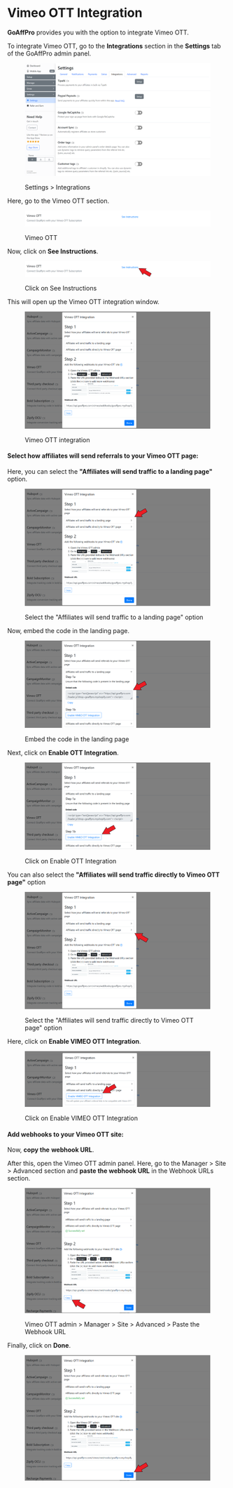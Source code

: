 # Vimeo OTT Integration

**GoAffPro** provides you with the option to integrate Vimeo OTT.

To integrate Vimeo OTT, go to the **Integrations** section in the **Settings** tab of the GoAffPro admin panel.

<figure><img src="../../.gitbook/assets/image (3595).png" alt=""><figcaption><p>Settings > Integrations</p></figcaption></figure>

Here, go to the Vimeo OTT section.

<figure><img src="../../.gitbook/assets/image (2977).png" alt=""><figcaption><p>Vimeo OTT</p></figcaption></figure>

Now, click on **See Instructions**.

<figure><img src="../../.gitbook/assets/Screenshot 2022-10-31 191705.png" alt=""><figcaption><p>Click on See Instructions</p></figcaption></figure>

This will open up the Vimeo OTT integration window.

<figure><img src="../../.gitbook/assets/image (2233).png" alt=""><figcaption><p>Vimeo OTT integration</p></figcaption></figure>

#### Select how affiliates will send referrals to your Vimeo OTT page:

Here, you can select the **"Affiliates will send traffic to a landing page"** option.

<figure><img src="../../.gitbook/assets/Screenshot 2022-10-31 192236 (1).png" alt=""><figcaption><p>Select the "Affiliates will send traffic to a landing page" option</p></figcaption></figure>

Now, embed the code in the landing page.

<figure><img src="../../.gitbook/assets/Screenshot 2022-10-31 192958.png" alt=""><figcaption><p>Embed the code in the landing page</p></figcaption></figure>

Next, click on **Enable OTT Integration**.

<figure><img src="../../.gitbook/assets/Screenshot 2022-10-31 192958 (1).png" alt=""><figcaption><p>Click on Enable OTT Integration</p></figcaption></figure>

You can also select the **"Affiliates will send traffic directly to Vimeo OTT page"** option

<figure><img src="../../.gitbook/assets/Screenshot 2022-10-31 192236 (3).png" alt=""><figcaption><p>Select the "Affiliates will send traffic directly to Vimeo OTT page" option</p></figcaption></figure>

Here, click on **Enable VIMEO OTT Integration**.

<figure><img src="../../.gitbook/assets/Screenshot 2022-10-31 193506.png" alt=""><figcaption><p>Click on Enable VIMEO OTT Integration</p></figcaption></figure>

#### Add webhooks to your Vimeo OTT site:

Now, **copy the** **webhook URL**.&#x20;

After this, open the Vimeo OTT admin panel. Here, go to the Manager > Site > Advanced section and **paste the webhook URL** in the Webhook URLs section.

<figure><img src="../../.gitbook/assets/Screenshot 2022-10-31 193615.png" alt=""><figcaption><p>Vimeo OTT admin > Manager > Site > Advanced > Paste the Webhook URL</p></figcaption></figure>

Finally, click on **Done**.

<figure><img src="../../.gitbook/assets/Screenshot 2022-10-31 193615 (1).png" alt=""><figcaption></figcaption></figure>
